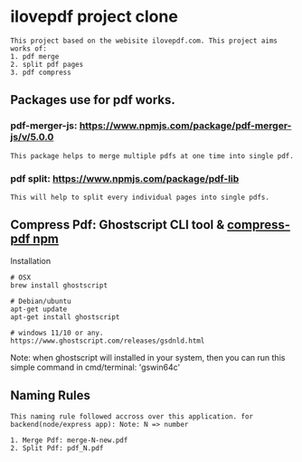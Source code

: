 # ilovepdf project clone
```
This project based on the webisite ilovepdf.com. This project aims works of:
1. pdf merge
2. split pdf pages
3. pdf compress
```

## Packages use for pdf works.

### pdf-merger-js: https://www.npmjs.com/package/pdf-merger-js/v/5.0.0
```
This package helps to merge multiple pdfs at one time into single pdf.
```
### pdf split: https://www.npmjs.com/package/pdf-lib
```
This will help to split every individual pages into single pdfs.
```

## Compress Pdf: Ghostscript CLI tool & [compress-pdf npm](https://www.npmjs.com/package/compress-pdf)
Installation
```
# OSX
brew install ghostscript

# Debian/ubuntu
apt-get update
apt-get install ghostscript

# windows 11/10 or any.
https://www.ghostscript.com/releases/gsdnld.html
```
Note: when ghostscript will installed in your system, then you can run this simple command in cmd/terminal: 'gswin64c'

## Naming Rules
```
This naming rule followed accross over this application. for backend(node/express app): Note: N => number

1. Merge Pdf: merge-N-new.pdf
2. Split Pdf: pdf_N.pdf
```